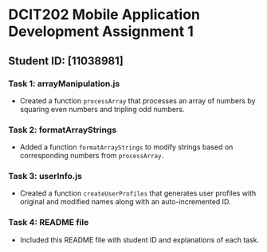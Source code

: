# DCIT202 Mobile Application Development Assignment 1

## Student ID: [11038981]

### Task 1: arrayManipulation.js
- Created a function `processArray` that processes an array of numbers by squaring even numbers and tripling odd numbers.

### Task 2: formatArrayStrings
- Added a function `formatArrayStrings` to modify strings based on corresponding numbers from `processArray`.

### Task 3: userInfo.js
- Created a function `createUserProfiles` that generates user profiles with original and modified names along with an auto-incremented ID.

### Task 4: README file
- Included this README file with student ID and explanations of each task.
